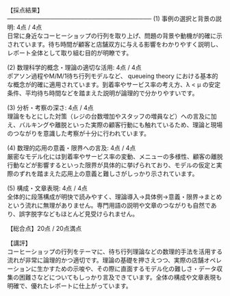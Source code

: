 【採点結果】  
──────────────────────────────────
(1) 事例の選択と背景の説明: 4点 / 4点  
日常に身近なコーヒーショップの行列を取り上げ、問題の背景や動機が的確に示されています。待ち時間が顧客と店舗双方に与える影響をわかりやすく説明し、レポート全体として取り組む目的が明瞭です。

(2) 数理科学的概念・理論の適切な活用: 4点 / 4点  
ポアソン過程やM/M/1待ち行列モデルなど、 queueing theory における基本的な概念が的確に適用されています。到着率やサービス率の考え方、λ < μ の安定条件、平均待ち時間などを踏まえた説明が論理的で分かりやすいです。

(3) 分析・考察の深さ: 4点 / 4点  
理論をもとにした対策（レジの台数増加やスタッフの増員など）への言及に加え、バルキングや離脱といった実際の顧客行動にも触れているため、理論と現場のつながりを意識した考察が十分に行われています。

(4) 数理的応用の意義・限界への言及: 4点 / 4点  
厳密なモデル化には到着率やサービス率の変動、メニューの多様性、顧客の離脱行動などが影響するといった限界が具体的に挙げられており、モデルの仮定と実際のずれを踏まえた応用上の意義と難しさがしっかり示されています。

(5) 構成・文章表現: 4点 / 4点  
全体的に段落構成が明快で読みやすく、理論導入→具体例→意義・限界→まとめという流れに無理がありません。専門用語の説明や文章のつながりも自然であり、誤字脱字などもほとんど見受けられません。

【総合点】20点 / 20点満点  

【講評】  
コーヒーショップの行列をテーマに、待ち行列理論などの数理的手法を活用する流れが非常に論理的かつ適切です。理論の基礎を押さえつつ、実際の店舗オペレーションに生かすための示唆や、その際に直面するモデル化の難しさ・データ収集の困難さなどについてもしっかり言及できています。全体の構成や文章表現も明確で、優れたレポートに仕上がっています。